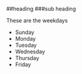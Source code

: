 ##heading
###sub heading

These are the weekdays
* Sunday
* Monday
* Tuesday
* Wednesday
* Thursday
* Friday